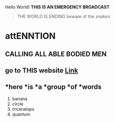 Hello World!
**THIS IS AN EMERGENCY BROADCAST**
> THE WORLD IS ENDING
> beware of the *s*n*a*k*e*s
# attENNTION
## CALLING ALL ABLE BODIED MEN
go to THIS website [Link](https://balake819.github.io/cse15L-labreports/index.html)
---
*here
*is
*a
*group
*of
*words
---
1. banana
2. circle
3. triceratops
4. quantum
   
